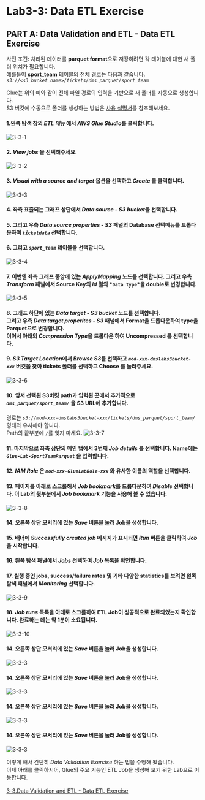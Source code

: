 # Lab3-3: Data ETL Exercise

## PART A: Data Validation and ETL - Data ETL Exercise<br>
사전 조건: 처리된 데이터를 **parquet format**으로 저장하려면 각 테이블에 대한 새 폴더 위치가 필요합니다.\
예를들어 **sport_team** 테이블의 전체 경로는 다음과 같습니다.\
*`s3://<s3_bucket_name>/tickets/dms_parquet/sport_team`*

Glue는 위의 예와 같이 전체 파일 경로의 입력을 기반으로 새 폴더를 자동으로 생성합니다.\
S3 버킷에 수동으로 폴더를 생성하는 방법은 [사용 설명서](https://docs.aws.amazon.com/AmazonS3/latest/user-guide/create-folder.html)를 참조해보세요.

#### 1.왼쪽 탐색 창의 *ETL 메뉴* 에서 *AWS Glue Studio*를 클릭합니다.
![3-3-1](../images/glue/dee-1.png)

#### 2. *View jobs* 을 선택해주세요.
![3-3-2](../images/glue/dee-2.png)

#### 3. *Visual with a source and target* 옵션을 선택하고 *Create* 를 클릭합니다.
![3-3-3](../images/glue/dee-3.png)

#### 4. 좌측 표출되는 그래프 상단에서 *Data source - S3 bucket*을 선택합니다.

#### 5. 그리고 우측 *Data source properties - S3* 패널의 Database 선택메뉴를 드롭다운하여 *`ticketdata`* 선택합니다.

#### 6. 그리고 *`sport_team`* 테이블을 선택합니다.
![3-3-4](../images/glue/dee-4.png)

#### 7. 이번엔 좌측 그래프 중앙에 있는 *ApplyMapping* 노드를 선택합니다. 그리고 우측 *Transform* 패널에서 Source Key의 *id* 열의 *`Data type`*을 double로 변경합니다.
![3-3-5](../images/glue/dee-5.png)

#### 8. 그래프 하단에 있는 *Data target - S3 bucket* 노드를 선택합니다.<br>그리고 우측 *Data target properites - S3* 패널에서 Format을 드롭다운하여 type을 Parquet으로 변경합니다.<br>이어서 아래의 *Compression Type*을 드롭다운 하여 Uncompressed 를 선택합니다.
#### 9. *S3 Target Location*에서 *Browse S3*를 선택하고 *`mod-xxx-dmslabs3bucket-xxx`* 버킷을 찾아 tickets 폴더를 선택하고 Choose 를 눌러주세요.
![3-3-6](../images/glue/dee-6.png)

#### 10. 앞서 선택된 S3버킷 path가 입력된 곳에서 추가적으로 *`dms_parquet/sport_team/`* 을 S3 URL에 추가합니다.<br>
경로는 *`s3://mod-xxx-dmslabs3bucket-xxx/tickets/dms_parquet/sport_team/`* 형태와 유사해야 합니다.<br>Path의 끝부분에 `/`를 잊지 마세요.
![3-3-7](../images/glue/dee-7.png)

#### 11. 마지막으로 좌측 상단의 메인 탭에서 3번째 *Job details* 를 선택합니다. Name에는 *`Glue-Lab-SportTeamParquet`* 을 입력합니다.
#### 12. *IAM Role* 은 *`mod-xxx-GlueLabRole-xxx`* 와 유사한 이름의 역할을 선택합니다.
#### 13. 페이지를 아래로 스크롤해서 *Job bookmark*를 드롭다운하여 *Disable* 선택합니다. 이 Lab의 뒷부분에서 *Job bookmark* 기능을 사용해 볼 수 있습니다.
![3-3-8](../images/glue/dee-8.png)

#### 14. 오른쪽 상단 모서리에 있는 *Save* 버튼을 눌러 Job을 생성합니다.
#### 15. 배너에 *Successfully created job* 메시지가 표시되면 *Run* 버튼을 클릭하여 *Job* 을 시작합니다.
#### 16. 왼쪽 탐색 패널에서 *Jobs* 선택하여 *Job* 목록을 확인합니다.
#### 17. 실행 중인 jobs, success/failure rates 및 기타 다양한 statistics를 보려면 왼쪽 탐색 패널에서 *Monitoring* 선택합니다.
![3-3-9](../images/glue/dee-9.png)

#### 18. *Job runs* 목록을 아래로 스크롤하여 ETL Job이 성공적으로 완료되었는지 확인합니다. 완료하는 데는 약 1분이 소요됩니다.
![3-3-10](../images/glue/dee-10.png)



#### 14. 오른쪽 상단 모서리에 있는 *Save* 버튼을 눌러 Job을 생성합니다.
![3-3-3](../images/glue/dee-3.png)
#### 14. 오른쪽 상단 모서리에 있는 *Save* 버튼을 눌러 Job을 생성합니다.
![3-3-3](../images/glue/dee-3.png)
#### 14. 오른쪽 상단 모서리에 있는 *Save* 버튼을 눌러 Job을 생성합니다.
![3-3-3](../images/glue/dee-3.png)
#### 14. 오른쪽 상단 모서리에 있는 *Save* 버튼을 눌러 Job을 생성합니다.
![3-3-3](../images/glue/dee-3.png)


이렇게 해서 간단히 *Data Validation Exercise* 하는 법을 수행해 봤습니다.<br>
이제 아래를 클릭하시어, Glue의 주요 기능인 ETL Job을 생성해 보기 위한 Lab으로 이동합니다.<br><br>
[3-3.Data Validation and ETL - Data ETL Exercise](../detail/3-3.DataETLExercise.md)

